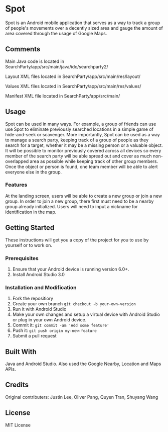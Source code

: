 # Spot
Spot is an Android mobile application that serves as a way to track a group of people's movements over a decently sized area and gauge the amount of area covered through the usage of Google Maps.
## Comments
Main Java code is located in SearchParty/app/src/main/java/idc/searchparty2/

Layout XML files located in SearchParty/app/src/main/res/layout/

Values XML files located in SearchParty/app/src/main/res/values/

Manifest XML file located in SearchParty/app/src/main/
## Usage
Spot can be used in many ways. For example, a group of friends can use use Spot to eliminate previously searched locations in a simple game of hide-and-seek or scavenger. More importantly, Spot can be used as a way to manage a search party, keeping track of a group of people as they search for a target, whether it may be a missing person or a valuable object. It will be possible to monitor previously covered across all devices so every member of the search party will be able spread out and cover as much non-overlapped area as possible while keeping track of other group members. Once the object or person is found, one team member will be able to alert everyone else in the group.
### Features
At the landing screen, users will be able to create a new group or join a new group. In order to join a new group, there first must need to be a nearby group already initialized. Users will need to input a nickname for identification in the map.
## Getting Started
These instructions will get you a copy of the project for you to use by yourself or to work on.
### Prerequisites
1. Ensure that your Android device is running version 6.0+.
2. Install Android Studio 3.0
### Installation and Modification
1. Fork the repositiory
2. Create your own branch `git checkout -b your-own-version`
3. Run it with Android Studio
4. Make your own changes and setup a virtual device with Android Studio or plug in your own Android device.
5. Commit it: `git commit -am 'Add some feature'`
6. Push it: `git push origin my-new-feature`
7. Submit a pull request
## Built With
Java and Android Studio. Also used the Google Nearby, Location and Maps APIs.


## Credits
Original contributers: Justin Lee, Oliver Pang, Quyen Tran, Shuyang Wang
## License 
MIT License
